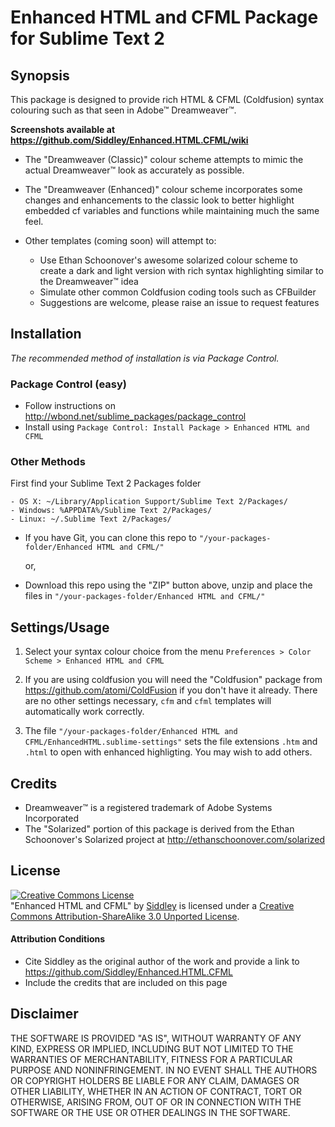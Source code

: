 # Enhanced HTML and CFML Package for Sublime Text 2

## Synopsis

This package is designed to provide rich HTML & CFML (Coldfusion) syntax colouring such as that seen in 
Adobe™ Dreamweaver™.

**Screenshots available at https://github.com/Siddley/Enhanced.HTML.CFML/wiki**

 * The "Dreamweaver (Classic)" colour scheme attempts to mimic the actual Dreamweaver™ look as accurately as possible.

 * The "Dreamweaver (Enhanced)" colour scheme incorporates some changes and enhancements to the classic look to better 
   highlight embedded cf variables and functions while maintaining much the same feel.

 * Other templates (coming soon) will attempt to: 
   * Use Ethan Schoonover's awesome solarized colour scheme to create a 
     dark and light version with rich syntax highlighting similar to the Dreamweaver™ idea
   * Simulate other common Coldfusion coding tools such as CFBuilder
   * Suggestions are welcome, please raise an issue to request features


## Installation  
  
  
_The recommended method of installation is via Package Control._

### Package Control (easy)

- Follow instructions on http://wbond.net/sublime_packages/package_control  
- Install using `Package Control: Install Package > Enhanced HTML and CFML`

### Other Methods

 First find your Sublime Text 2 Packages folder  

    - OS X: ~/Library/Application Support/Sublime Text 2/Packages/
    - Windows: %APPDATA%/Sublime Text 2/Packages/
    - Linux: ~/.Sublime Text 2/Packages/  

- If you have Git, you can clone this repo to `"/your-packages-folder/Enhanced HTML and CFML/"`

    or,

- Download this repo using the "ZIP" button above, unzip and place the files in `"/your-packages-folder/Enhanced HTML and CFML/"`


## Settings/Usage

1. Select your syntax colour choice from the menu `Preferences > Color Scheme > Enhanced HTML and CFML`

2. If you are using coldfusion you will need the "Coldfusion" package from https://github.com/atomi/ColdFusion if you don't have it already. There are no other settings necessary, `cfm` and `cfml` templates will automatically work correctly.

3. The file `"/your-packages-folder/Enhanced HTML and CFML/EnhancedHTML.sublime-settings"` sets the file extensions `.htm` and `.html` to open with enhanced highligting. You may wish to add others.

## Credits
 * Dreamweaver™ is a registered trademark of Adobe Systems Incorporated
 * The "Solarized" portion of this package is derived from the Ethan Schoonover's Solarized project at http://ethanschoonover.com/solarized
 
## License

<a rel="license" href="http://creativecommons.org/licenses/by-sa/3.0/deed.en_US"><img alt="Creative Commons License" style="border-width:0" src="http://i.creativecommons.org/l/by-sa/3.0/88x31.png" /></a><br /><span xmlns:dct="http://purl.org/dc/terms/" property="dct:title">"Enhanced HTML and CFML" </span> by <a xmlns:cc="http://creativecommons.org/ns#" href="https://github.com/Siddley/Enhanced.HTML.CFML" property="cc:attributionName" rel="cc:attributionURL">Siddley</a> is licensed under a <a rel="license" href="http://creativecommons.org/licenses/by-sa/3.0/deed.en_US">Creative Commons Attribution-ShareAlike 3.0 Unported License</a>.

#### Attribution Conditions
 * Cite Siddley as the original author of the work and provide a link to https://github.com/Siddley/Enhanced.HTML.CFML
 * Include the credits that are included on this page

## Disclaimer

THE SOFTWARE IS PROVIDED "AS IS", WITHOUT WARRANTY OF ANY KIND, EXPRESS OR IMPLIED, INCLUDING BUT NOT LIMITED TO THE WARRANTIES OF MERCHANTABILITY, FITNESS FOR A PARTICULAR PURPOSE AND NONINFRINGEMENT. IN NO EVENT SHALL THE AUTHORS OR COPYRIGHT HOLDERS BE LIABLE FOR ANY CLAIM, DAMAGES OR OTHER LIABILITY, WHETHER IN AN ACTION OF CONTRACT, TORT OR OTHERWISE, ARISING FROM, OUT OF OR IN CONNECTION WITH THE SOFTWARE OR THE USE OR OTHER DEALINGS IN THE SOFTWARE.